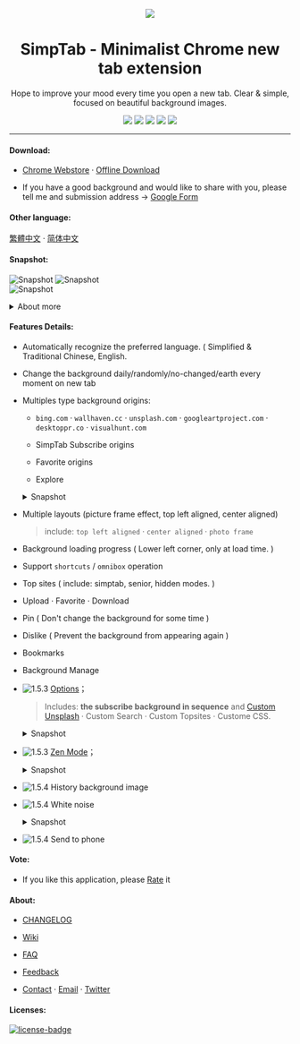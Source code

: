 <p align="center"><img src="http://st.ksria.cn/logo@384.png" /></p>
<h1 align="center">SimpTab - Minimalist Chrome new tab extension</h1>
<p align="center">Hope to improve your mood every time you open a new tab. Clear & simple, focused on beautiful background images.</p>
<p align="center">
   <a href="https://github.com/kenshin/simptab/releases"><img src="https://img.shields.io/badge/lastest_version-1.5.5-blue.svg"></a>
   <a target="_blank" href="http://ksria.com/simptab"><img src="https://img.shields.io/badge/website-_simptab.ksria.com-1DBA90.svg"></a>
   <a target="_blank" href="https://chrome.google.com/webstore/detail/simptab-new-tab/kbgmbmkhepchmmcnbdbclpkpegbgikjc"><img src="https://img.shields.io/badge/download-_chrome_webstore-brightgreen.svg"></a>
   <a href="http://ksria.com/simptab/crx/1.5.5/simptab.crx"><img src="https://img.shields.io/badge/download-_crx-brightgreen.svg"></a>
   <a href="https://gitter.im/Kenshin/simptab?utm_source=badge&utm_medium=badge&utm_campaign=pr-badge"><img src="https://badges.gitter.im/Kenshin/simptab.svg"></a>
</p>
</p>

***

#### Download:
* [Chrome Webstore](https://chrome.google.com/webstore/detail/simptab-new-tab/kbgmbmkhepchmmcnbdbclpkpegbgikjc) · [Offline Download](http://ksria.com/simptab/crx/1.5.5/simptab.crx)

* If you have a good background and would like to share with you, please tell me and submission address → [Google Form](https://goo.gl/forms/oThieQCP6xk626GU2)

#### Other language:
[繁體中文](https://github.com/kenshin/simptab/blob/master/README.tw.md) · [简体中文](https://github.com/kenshin/simptab/blob/master/README.md)

#### Snapshot:
![Snapshot](http://st.ksria.cn/start@webstore.png)
![Snapshot](http://st.ksria.cn/mask@webstore.png?20181011)  
![Snapshot](http://st.ksria.cn/zenmode@webstore.png)  

<details><summary>About more</summary>
  <img src="http://st.ksria.cn/bookmarks@webstore.png">
  <img src="http://st.ksria.cn/subscribe@webstore.png">
  <img src="http://st.ksria.cn/options@webstore.png">
  <img src="http://st.ksria.cn/quickbar@webstore.png">
  <img src="https://i.loli.net/2018/12/30/5c2841e3144ab.png">
</details>

#### Features Details:
- Automatically recognize the preferred language. ( Simplified & Traditional Chinese, English.

- Change the background daily/randomly/no-changed/earth every moment on new tab

- Multiples type background origins:
  * `bing.com` · `wallhaven.cc` · `unsplash.com` · `googleartproject.com` · `desktoppr.co` · `visualhunt.com`

  * SimpTab Subscribe origins  

  * Favorite origins

  * Explore

  <details><summary>Snapshot</summary>
    <img src="https://i.loli.net/2018/12/30/5c2841e3aef3f.png">
  </details>

- Multiple layouts (picture frame effect, top left aligned, center aligned)

  > include: `top left aligned` · `center aligned` · `photo frame`

- Background loading progress ( Lower left corner, only at load time. )

- Support `shortcuts` / `omnibox` operation

- Top sites ( include: simptab, senior, hidden modes. )

- Upload · Favorite · Download

- Pin ( Don't change the background for some time )

- Dislike ( Prevent the background from appearing again )

- Bookmarks

- Background Manage

- ![1.5.3](https://img.shields.io/badge/1.5.3-red.svg) [Options](http://ksria.com/simptab/docs/#/选项页)；

  > Includes: **the subscribe background in sequence** and [Custom Unsplash](http://ksria.com/simptab/docs/#/背景源?id=自定义unsplash源) · Custom Search · Custom Topsites · Custome CSS.

  <details><summary>Snapshot</summary>
    <img src="https://i.loli.net/2018/11/23/5bf7b165cfe22.jpg">
  </details>

- ![1.5.3](https://img.shields.io/badge/1.5.3-red.svg) [Zen Mode](http://ksria.com/simptab/docs/#/禅模式)；

  <details><summary>Snapshot</summary>
    <img src="https://i.loli.net/2018/11/23/5bf79e09c11f6.jpg">
    <img src="https://i.loli.net/2018/11/23/5bf7a756d6708.jpg">
    <img src="https://i.loli.net/2018/11/23/5bf7a3625cc20.jpg">
  </details>

- ![1.5.4](https://img.shields.io/badge/1.5.4-red.svg) History background image

- ![1.5.4](https://img.shields.io/badge/1.5.4-red.svg) White noise

  <details><summary>Snapshot</summary>
    <img src="https://i.loli.net/2018/12/30/5c2841e2dac04.png">
  </details>

- ![1.5.4](https://img.shields.io/badge/1.5.4-red.svg) Send to phone

#### Vote:
* If you like this application, please [Rate](https://chrome.google.com/webstore/detail/simptab-new-tab/kbgmbmkhepchmmcnbdbclpkpegbgikjc) it

#### About:
* [CHANGELOG](http://ksria.com/simptab/docs/#/CHANGELOG.en)

* [Wiki](http://ksria.com/simptab/docs/#)

* [FAQ](http://ksria.com/simptab/docs/#/常见问题)

* [Feedback](https://github.com/kenshin/simptab/issues)

* [Contact](http://kenshin.wang) · [Email](kenshin@ksria.com) · [Twitter](https://twitter.com/wanglei001)

#### Licenses:
[![license-badge]][license-link]

<!-- Link -->
[license-badge]:    https://img.shields.io/github/license/mashape/apistatus.svg
[license-link]:     https://opensource.org/licenses/MIT
